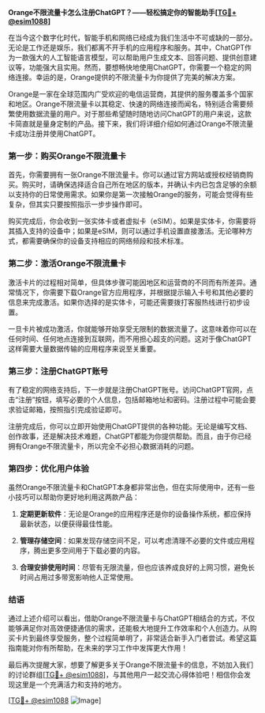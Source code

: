 **Orange不限流量卡怎么注册ChatGPT？——轻松搞定你的智能助手[[TG💪+ @esim1088](https://t.me/s/esim1088)]**

在当今这个数字化时代，智能手机和网络已经成为我们生活中不可或缺的一部分。无论是工作还是娱乐，我们都离不开手机的应用程序和服务。其中，ChatGPT作为一款强大的人工智能语言模型，可以帮助用户生成文本、回答问题、提供创意建议等，功能强大且实用。然而，要想畅快地使用ChatGPT，你需要一个稳定的网络连接。幸运的是，Orange提供的不限流量卡为你提供了完美的解决方案。

Orange是一家在全球范围内广受欢迎的电信运营商，其提供的服务覆盖多个国家和地区。Orange不限流量卡以其稳定、快速的网络连接而闻名，特别适合需要频繁使用数据流量的用户。对于那些希望随时随地访问ChatGPT的用户来说，这款卡简直就是量身定制的产品。接下来，我们将详细介绍如何通过Orange不限流量卡成功注册并使用ChatGPT。

### **第一步：购买Orange不限流量卡**

首先，你需要拥有一张Orange不限流量卡。你可以通过官方网站或授权经销商购买。购买时，请确保选择适合自己所在地区的版本，并确认卡内已包含足够的余额以支持你的日常使用需求。如果你是第一次接触Orange的服务，可能会觉得有些复杂，但其实只要按照指示一步步操作即可。

购买完成后，你会收到一张实体卡或者虚拟卡（eSIM）。如果是实体卡，你需要将其插入支持的设备中；如果是eSIM，则可以通过手机设置直接激活。无论哪种方式，都需要确保你的设备支持相应的网络频段和技术标准。

### **第二步：激活Orange不限流量卡**

激活卡片的过程相对简单，但具体步骤可能因地区和运营商的不同而有所差异。通常情况下，你需要下载Orange官方应用程序，并根据提示输入卡号和其他必要的信息来完成激活。如果你选择的是实体卡，可能还需要拨打客服热线进行初步设置。

一旦卡片被成功激活，你就能够开始享受无限制的数据流量了。这意味着你可以在任何时间、任何地点连接到互联网，而不用担心超支的问题。这对于像ChatGPT这样需要大量数据传输的应用程序来说至关重要。

### **第三步：注册ChatGPT账号**

有了稳定的网络支持后，下一步就是注册ChatGPT账号。访问ChatGPT官网，点击“注册”按钮，填写必要的个人信息，包括邮箱地址和密码。注册过程中可能会要求验证邮箱，按照指引完成验证即可。

注册完成后，你可以立即开始使用ChatGPT提供的各种功能。无论是编写文档、创作故事，还是解决技术难题，ChatGPT都能为你提供帮助。而且，由于你已经拥有Orange不限流量卡，所以完全不必担心数据消耗的问题。

### **第四步：优化用户体验**

虽然Orange不限流量卡和ChatGPT本身都非常出色，但在实际使用中，还有一些小技巧可以帮助你更好地利用这两款产品：

1. **定期更新软件**：无论是Orange的应用程序还是你的设备操作系统，都应保持最新状态，以便获得最佳性能。
   
2. **管理存储空间**：如果发现存储空间不足，可以考虑清理不必要的文件或应用程序，腾出更多空间用于下载必要的内容。
   
3. **合理安排使用时间**：尽管有无限流量，但也应该养成良好的上网习惯，避免长时间占用过多带宽影响他人正常使用。

### **结语**

通过上述介绍可以看出，借助Orange不限流量卡与ChatGPT相结合的方式，不仅能够满足你对高效便捷通信的需求，还能极大地提升工作效率和个人创造力。从购买卡片到最终享受服务，整个过程简单明了，非常适合新手入门者尝试。希望这篇指南能对你有所帮助，在未来的学习工作中发挥更大作用！

最后再次提醒大家，想要了解更多关于Orange不限流量卡的信息，不妨加入我们的讨论群组[[TG💪+ @esim1088](https://t.me/s/esim1088)]，与其他用户一起交流心得体验吧！相信你会发现这里是一个充满活力和支持的地方。

[[TG💪+ @esim1088](https://t.me/s/esim1088) ![Image](https://i.postimg.cc/4NQfJmqS/Snipaste-2025-05-13-00-14-12.png)]